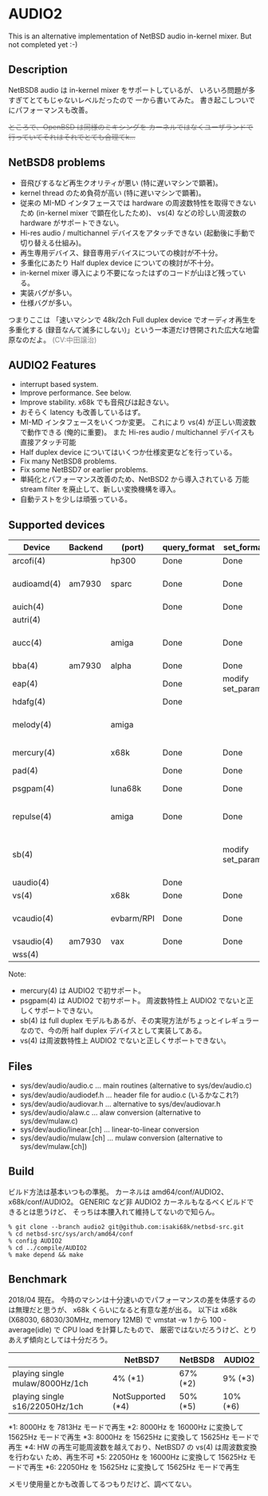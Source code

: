AUDIO2
=====

This is an alternative implementation of NetBSD audio in-kernel mixer.
But not completed yet :-)

## Description

NetBSD8 audio は in-kernel mixer をサポートしているが、
いろいろ問題が多すぎてとてもじゃないレベルだったので
一から書いてみた。
書き起こしついでにパフォーマンスも改善。

~~<font color="#808080">ところで、OpenBSD は同様のミキシングを
カーネルではなくユーザランドで行っていてそれはそれでとても合理てk…</font>~~


## NetBSD8 problems

* 音飛びするなど再生クオリティが悪い (特に遅いマシンで顕著)。
* kernel thread のため負荷が高い (特に遅いマシンで顕著)。
* 従来の MI-MD インタフェースでは hardware の周波数特性を取得できないため
(in-kernel mixer で顕在化したため)、
vs(4) などの珍しい周波数の hardware がサポートできない。
* Hi-res audio / multichannel デバイスをアタッチできない
(起動後に手動で切り替える仕組み)。
* 再生専用デバイス、録音専用デバイスについての検討が不十分。
* 多重化にあたり Half duplex device についての検討が不十分。
* in-kernel mixer 導入により不要になったはずのコードが山ほど残っている。
* 実装バグが多い。
* 仕様バグが多い。

つまりここは
「速いマシンで 48k/2ch Full duplex device でオーディオ再生を多重化する
(録音なんて滅多にしない)」という一本道だけ啓開された広大な地雷原なのだよ。
<font color="#808080">(CV:中田譲治)</font>


## AUDIO2 Features

* interrupt based system.
* Improve performance.  See below.
* Improve stability.  x68k でも音飛びは起きない。
* おそらく latency も改善しているはず。
* MI-MD インタフェースをいくつか変更。
これにより vs(4) が正しい周波数で動作できる (俺的に重要)。
また Hi-res audio / multichannel デバイスも直接アタッチ可能
* Half duplex device についてはいくつか仕様変更などを行っている。
* Fix many NetBSD8 problems.
* Fix some NetBSD7 or earlier problems.
* 単純化とパフォーマンス改善のため、NetBSD2 から導入されている
万能 stream filter を廃止して、新しい変換機構を導入。
* 自動テストを少しは頑張っている。


## Supported devices
|Device	|Backend|(port)	|query_format|set_format|Status
|-------|-------|-------|-------|-------|-------|
|arcofi(4)	|	|hp300	|Done	|Done	|Work
|audioamd(4)	|am7930	|sparc	|Done	|Done	|Compiled but not tested
|auich(4)	|	|	|Done	|Done	|Work
|autri(4)	|	|	|	|	|Work
|aucc(4)	|	|amiga	|Done	|Done	|Compiled but not tested
|bba(4)		|am7930	|alpha	|Done	|Done	|Work
|eap(4)		|	|	|Done	|modify set_params|Work
|hdafg(4)	|	|	|Done	|	|Work
|melody(4)	|	|amiga	|	|	|Compiled but not tested
|mercury(4)	|	|x68k	|Done	|Done	|Added, Work (*)
|pad(4)		|	|	|Done	|Done	|Work
|psgpam(4)	|	|luna68k|Done	|Done	|Added, Work (*)
|repulse(4)	|	|amiga	|Done	|Done	|Compiled but not tested
|sb(4)		|	|	|	|modify set_params|Work as half duplex (*)
|uaudio(4)	|	|	|Done	|	|Work
|vs(4)		|	|x68k	|Done	|Done	|Work (*)
|vcaudio(4)	|	|evbarm/RPI	|Done	|Done	|Compiled but not tested
|vsaudio(4)	|am7930	|vax	|Done	|Done	|Work
|wss(4)		|	|	|	|	|Work

Note:
* mercury(4) は AUDIO2 で初サポート。
* psgpam(4) は AUDIO2 で初サポート。
周波数特性上 AUDIO2 でないと正しくサポートできない。
* sb(4) は full duplex モデルもあるが、その実現方法がちょっとイレギュラー
なので、今の所 half duplex デバイスとして実装してある。
* vs(4) は周波数特性上 AUDIO2 でないと正しくサポートできない。


## Files

* sys/dev/audio/audio.c … main routines (alternative to sys/dev/audio.c)
* sys/dev/audio/audiodef.h … header file for audio.c (いるかなこれ?)
* sys/dev/audio/audiovar.h … alternative to sys/dev/audiovar.h
* sys/dev/audio/alaw.c … alaw conversion (alternative to sys/dev/mulaw.c)
* sys/dev/audio/linear.[ch] … linear-to-linear conversion
* sys/dev/audio/mulaw.[ch] … mulaw conversion (alternative to sys/dev/mulaw.[ch])


## Build

ビルド方法は基本いつもの準拠。
カーネルは amd64/conf/AUDIO2、x68k/conf/AUDIO2。
GENERIC など非 AUDIO2 カーネルもなるべくビルドできるとは思うけど、
そっちは本腰入れて維持してないので知らん。

```
% git clone --branch audio2 git@github.com:isaki68k/netbsd-src.git
% cd netbsd-src/sys/arch/amd64/conf
% config AUDIO2
% cd ../compile/AUDIO2
% make depend && make
```

## Benchmark

2018/04 現在。
今時のマシンは十分速いのでパフォーマンスの差を体感するのは無理だと思うが、
x68k くらいになると有意な差が出る。
以下は
x68k (X68030, 68030/30MHz, memory 12MB) で
vmstat -w 1 から 100 - average(idle) で CPU load を計算したもので、
厳密ではないだろうけど、とりあえず傾向としては十分だろう。

| |NetBSD7	|NetBSD8	| AUDIO2
|---|---|---|---|
|playing single mulaw/8000Hz/1ch	|4% (*1)	| 67% (*2)	| 9% (*3)
|playing single s16/22050Hz/1ch		|NotSupported (*4)| 50% (*5)	| 10% (*6)

 *1: 8000Hz を 7813Hz モードで再生
 *2: 8000Hz を 16000Hz に変換して 15625Hz モードで再生
 *3: 8000Hz を 15625Hz に変換して 15625Hz モードで再生
 *4: HW の再生可能周波数を越えており、NetBSD7 の vs(4) は周波数変換を行わない
ため、再生不可
 *5: 22050Hz を 16000Hz に変換して 15625Hz モードで再生
 *6: 22050Hz を 15625Hz に変換して 15625Hz モードで再生

メモリ使用量とかも改善してるつもりだけど、調べてない。
